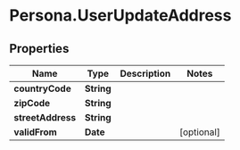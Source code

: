 # Persona.UserUpdateAddress

## Properties

Name | Type | Description | Notes
------------ | ------------- | ------------- | -------------
**countryCode** | **String** |  | 
**zipCode** | **String** |  | 
**streetAddress** | **String** |  | 
**validFrom** | **Date** |  | [optional] 


